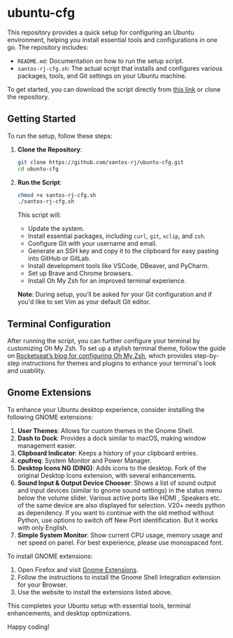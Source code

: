 # ubuntu-cfg

This repository provides a quick setup for configuring an Ubuntu environment, helping you install essential tools and configurations in one go. The repository includes:

- `README.md`: Documentation on how to run the setup script.
- `santos-rj-cfg.sh`: The actual script that installs and configures various packages, tools, and Git settings on your Ubuntu machine.

To get started, you can download the script directly from [this link](https://github.com/santos-rj/ubuntu-cfg) or clone the repository.

## Getting Started

To run the setup, follow these steps:

1. **Clone the Repository**:
   ```bash
   git clone https://github.com/santos-rj/ubuntu-cfg.git
   cd ubuntu-cfg
   ```

2. **Run the Script**:
   ```bash
   chmod +x santos-rj-cfg.sh
   ./santos-rj-cfg.sh
   ```

   This script will:
   - Update the system.
   - Install essential packages, including `curl`, `git`, `xclip`, and `zsh`.
   - Configure Git with your username and email.
   - Generate an SSH key and copy it to the clipboard for easy pasting into GitHub or GitLab.
   - Install development tools like VSCode, DBeaver, and PyCharm.
   - Set up Brave and Chrome browsers.
   - Install Oh My Zsh for an improved terminal experience.

   **Note**: During setup, you’ll be asked for your Git configuration and if you'd like to set Vim as your default Git editor.

## Terminal Configuration

After running the script, you can further configure your terminal by customizing Oh My Zsh. To set up a stylish terminal theme, follow the guide on [Rocketseat’s blog for configuring Oh My Zsh](https://blog.rocketseat.com.br/terminal-com-oh-my-zsh-spaceship-dracula-e-mais/), which provides step-by-step instructions for themes and plugins to enhance your terminal's look and usability.

## Gnome Extensions

To enhance your Ubuntu desktop experience, consider installing the following GNOME extensions:

1. **User Themes**: Allows for custom themes in the Gnome Shell.
2. **Dash to Dock**: Provides a dock similar to macOS, making window management easier.
3. **Clipboard Indicator**: Keeps a history of your clipboard entries.
4. **cpufreq**: System Monitor and Power Manager.
5. **Desktop Icons NG (DING)**: Adds icons to the desktop. Fork of the original Desktop Icons extension, with several enhancements.
6. **Sound Input & Output Device Chooser**: Shows a list of sound output and input devices (similar to gnome sound settings) in the status menu below the volume slider. Various active ports like HDMI , Speakers etc. of the same device are also displayed for selection. V20+ needs python as dependency. If you want to continue with the old method without Python, use options to switch off New Port identification. But it works with only English.
7. **Simple System Monitor**: Show current CPU usage, memory usage and net speed on panel.
For best experience, please use monospaced font.



To install GNOME extensions:

1. Open Firefox and visit [Gnome Extensions](https://extensions.gnome.org/).
2. Follow the instructions to install the Gnome Shell Integration extension for your Browser.
3. Use the website to install the extensions listed above.

This completes your Ubuntu setup with essential tools, terminal enhancements, and desktop optimizations.

Happy coding!